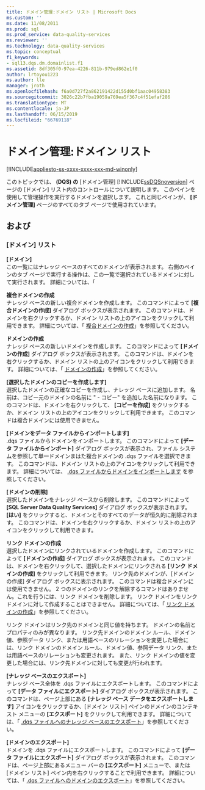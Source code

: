```yaml
---
title: ドメイン管理:ドメイン リスト | Microsoft Docs
ms.custom: ''
ms.date: 11/08/2011
ms.prod: sql
ms.prod_service: data-quality-services
ms.reviewer: ''
ms.technology: data-quality-services
ms.topic: conceptual
f1_keywords:
- sql13.dqs.dm.domainlist.f1
ms.assetid: 8df305f0-97ea-4226-811b-979ed862e1f0
author: lrtoyou1223
ms.author: lle
manager: jroth
ms.openlocfilehash: f6a0d727f2a862191422d155d0bf1aac04958383
ms.sourcegitcommit: 3026c22b7fba19059a769ea5f367c4f51efaf286
ms.translationtype: MT
ms.contentlocale: ja-JP
ms.lasthandoff: 06/15/2019
ms.locfileid: "66769118"
---
```

# <a name="domain-management-domain-list"></a>ドメイン管理:ドメイン リスト

[!INCLUDE[appliesto-ss-xxxx-xxxx-xxx-md-winonly](../includes/appliesto-ss-xxxx-xxxx-xxx-md-winonly.md)]

  このトピックでは、 **(DQS) の** [ドメイン管理] [!INCLUDE[ssDQSnoversion](../includes/ssdqsnoversion-md.md)] ページの [ドメイン] リスト内のコントロールについて説明します。 このペインを使用して管理操作を実行するドメインを選択します。 これと同じペインが、 **[ドメイン管理]** ページのすべてのタブ ページで使用されています。  
  
## <a name="options"></a>および  
  
### <a name="domains-list"></a>[ドメイン] リスト  
 **[ドメイン]**  
 この一覧にはナレッジ ベースのすべてのドメインが表示されます。 右側のペインのタブ ページで実行する操作は、この一覧で選択されているドメインに対して実行されます。 詳細については、「  
  
 **複合ドメインの作成**  
 ナレッジ ベースの新しい複合ドメインを作成します。 このコマンドによって **[複合ドメインの作成]** ダイアログ ボックスが表示されます。 このコマンドは、ドメインを右クリックするか、ドメイン リストの上のアイコンをクリックして利用できます。 詳細については、「 [複合ドメインの作成](../data-quality-services/create-a-composite-domain.md)」を参照してください。  
  
 **ドメインの作成**  
 ナレッジ ベースの新しいドメインを作成します。 このコマンドによって **[ドメインの作成]** ダイアログ ボックスが表示されます。 このコマンドは、ドメインを右クリックするか、ドメイン リストの上のアイコンをクリックして利用できます。 詳細については、「 [ドメインの作成](../data-quality-services/create-a-domain.md)」を参照してください。  
  
 **[選択したドメインのコピーを作成します]**  
 選択したドメインの正確なコピーを作成し、ナレッジ ベースに追加します。 名前は、コピー元のドメインの名前に " - コピー" を追加した名前になります。 このコマンドは、ドメインを右クリックして、 **[コピーを作成]** をクリックするか、ドメイン リストの上のアイコンをクリックして利用できます。 このコマンドは複合ドメインには使用できません。  
  
 **[ドメインをデータ ファイルからインポートします]**  
 .dqs ファイルからドメインをインポートします。 このコマンドによって **[データ ファイルからインポート]** ダイアログ ボックスが表示され、ファイル システムを参照して単一ドメインまはた複合ドメインの .dqs ファイルを選択できます。 このコマンドは、ドメイン リストの上のアイコンをクリックして利用できます。 詳細については、 [.dqs ファイルからドメインをインポートします](../data-quality-services/import-a-domain-from-a-dqs-file.md) を参照してください。  
  
 **[ドメインの削除]**  
 選択したドメインをナレッジ ベースから削除します。 このコマンドによって **[SQL Server Data Quality Services]** ダイアログ ボックスが表示されます。 **[はい]** をクリックすると、ドメインとそのすべてのデータが恒久的に削除されます。 このコマンドは、ドメインを右クリックするか、ドメイン リストの上のアイコンをクリックして利用できます。  
  
 **リンク ドメインの作成**  
 選択したドメインにリンクされているドメインを作成します。 このコマンドによって **[ドメインの作成]** ダイアログ ボックスが表示されます。 このコマンドは、ドメインを右クリックして、選択したドメインにリンクされる **[リンク ドメインの作成]** をクリックして利用できます。 リンク先のドメインが、[ドメインの作成] ダイアログ ボックスに表示されます。 このコマンドは複合ドメインには使用できません。 2 つのドメインのリンクを解除するコマンドはありません。これを行うには、リンク ドメインを削除します。 リンク ドメインをリンク ドメインに対して作成することはできません。 詳細については、「 [リンク ドメインの作成](../data-quality-services/create-a-linked-domain.md)」を参照してください。  
  
 リンク ドメインはリンク先のドメインと同じ値を持ちます。 ドメインの名前とプロパティのみが異なります。 リンク先ドメインのドメイン ルール、ドメイン値、参照データ リンク、または用語ベースのリレーションを変更した場合には、リンク ドメインのドメイン ルール、ドメイン値、参照データ リンク、または用語ベースのリレーションも変更されます。 また、リンク ドメインの値を変更した場合には、リンク先ドメインに対しても変更が行われます。  
  
 **[ナレッジ ベースのエクスポート]**  
 ナレッジ ベース全体を .dqs ファイルにエクスポートします。 このコマンドによって **[データ ファイルにエクスポート]** ダイアログ ボックスが表示されます。 このコマンドは、ページ上部にある **[ナレッジ ベース データをエクスポートします]** アイコンをクリックするか、[ドメイン リスト] ペインのドメインのコンテキスト メニューの **[エクスポート]** をクリックして利用できます。 詳細については、「 [.dqs ファイルへのナレッジ ベースのエクスポート](../data-quality-services/export-a-knowledge-base-to-a-dqs-file.md)」を参照してください。  
  
 **[ドメインのエクスポート]**  
 ドメインを .dqs ファイルにエクスポートします。 このコマンドによって **[データ ファイルにエクスポート]** ダイアログ ボックスが表示されます。 このコマンドは、ページ上部にあるメニュー バーの **[エクスポート]** メニューで、または [ドメイン リスト] ペイン内を右クリックすることで利用できます。 詳細については、「 [.dqs ファイルへのドメインのエクスポート](../data-quality-services/export-a-domain-to-a-dqs-file.md)」を参照してください。  
  
  
